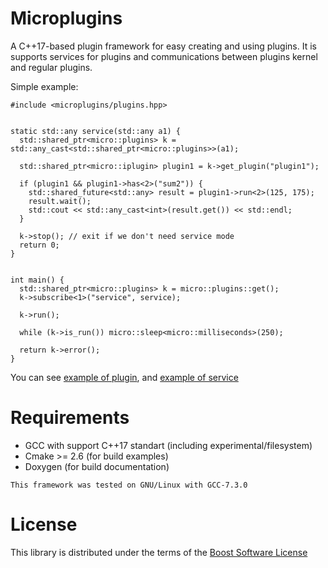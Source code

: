 # Microplugins
A C++17-based plugin framework for easy creating and using plugins.
It is supports services for plugins and communications between
plugins kernel and regular plugins.

Simple example:
```
#include <microplugins/plugins.hpp>


static std::any service(std::any a1) {
  std::shared_ptr<micro::plugins> k = std::any_cast<std::shared_ptr<micro::plugins>>(a1);

  std::shared_ptr<micro::iplugin> plugin1 = k->get_plugin("plugin1");

  if (plugin1 && plugin1->has<2>("sum2")) {
    std::shared_future<std::any> result = plugin1->run<2>(125, 175);
    result.wait();
    std::cout << std::any_cast<int>(result.get()) << std::endl;
  }

  k->stop(); // exit if we don't need service mode
  return 0;
}


int main() {
  std::shared_ptr<micro::plugins> k = micro::plugins::get();
  k->subscribe<1>("service", service);

  k->run();

  while (k->is_run()) micro::sleep<micro::milliseconds>(250);

  return k->error();
}
```

You can see [example of plugin](examples/plugin1.cxx), and [example of service](examples/microservice.cxx)

# Requirements
* GCC with support C++17 standart (including experimental/filesystem)
* Cmake >= 2.6 (for build examples)
* Doxygen (for build documentation)

`This framework was tested on GNU/Linux with GCC-7.3.0`

# License
This library is distributed under the terms of the [Boost Software License](LICENSE)

